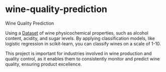# wine-quality-prediction
Wine Quality Prediction

Using a [Dataset](https://archive.ics.uci.edu/dataset/186/wine+quality) of wine physicochemical properties, such as alcohol content, acidity, and sugar levels. By applying classification models, like logistic regression in scikit-learn, you can classify wines on a scale of 1-10.

This project is important for industries involved in wine production and quality control, as it enables them to consistently monitor and predict wine quality, ensuring product excellence.
